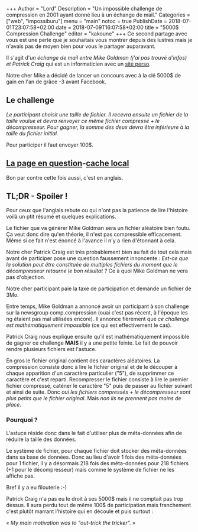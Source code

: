 +++
Author = "Lord"
Description = "Un impossible challenge de compression en 2001 ayant donné lieu à un échange de mail."
Categories = ["web", "impossiburu"]
menu = "main"
notoc = true
PublishDate = 2018-07-01T23:07:58+02:00
date = 2018-07-09T16:07:58+02:00
title = "5000$ Compression Challenge"
editor = "kakoune"
+++
Ce second partage avec vous est une perle que je souhaitais vous montrer depuis des lustres mais je n'avais pas de moyen bien pour vous le partager auparavant.

Il s'agit d'*un échange de mail entre Mike Goldman (j'ai pas trouvé d'infos) et Patrick Craig* qui est un informaticien avec un [site perso](http://www.patrickcraig.co.uk/index.htm). 

Notre cher Mike a décidé de lancer un concours avec à la clé 5000$ de gain en l'an de grâce -3 avant Facebook.

## Le challenge

*Le participant choisit une taille de fichier. Il recevra ensuite un fichier de la taille voulue et devra renvoyer ce même fichier compressé + le décompresseur. Pour gagner, la somme des deux devra être inférieure à la taille du fichier initial.*

Pour participer il faut envoyer 100$.

## [La page en question](https://www.patrickcraig.co.uk/other/compression.php)-[cache local](original)
Bon par contre cette fois aussi, c'est en anglais.

## TL;DR - Spoiler !
Pour ceux que l'anglais rebute ou qui n'ont pas la patience de lire l'histoire voilà un ptit résumé et quelques explications.

Le fichier que va génèrer Mike Goldman sera un fichier aléatoire bien foutu.
Ça veut donc dire qu'en théorie, il n'est pas compressible efficacement.
Même si ce fait n'est énoncé à l'avance il n'y a rien d'étonnant à cela.

Notre cher Patrick Craig est très probablement bien au fait de tout cela mais avant de participer pose une question faussement innoncente :
*Est-ce que la solution peut être constituée de multiples fichiers du moment que le décompresseur retourne le bon résultat ?*
Ce à quoi Mike Goldman ne vera pas d'objection.

Notre cher participant paie la taxe de participation et demande un fichier de 3Mo.

Entre temps, Mike Goldman a annoncé avoir un participant à son challenge sur la newsgroup comp.compression (ouai c'est pas récent, à l'époque les ng étaient pas mal utilisées encore).
Il annonce fièrement que *ce challenge est mathématiquement impossible* (ce qui est effectivement le cas).

Patrick Craig nous explique ensuite qu'il est mathématiquement impossible de gagner ce challenge **MAIS** il y a une petite feinte.
Le fait de pouvoir rendre plusieurs fichiers est l'astuce.

En gros le fichier original contient des caractères aléatoires.
La compression consiste donc à lire le fichier original et de le découper à chaque apparition d'un caractère particulier ("5"), de supprimmer ce caractère et c'est reparti.
Recompresser le fichier consiste à lire le premier fichier compressé, caténer le caractère "5" puis de passer au fichier suivant et ainsi de suite.
Donc *oui les fichiers compressés + le décompresseur sont plus petits que le fichier original*.
Mais *non ils ne prennent pas moins de place*.

### Pourquoi ?
L'astuce réside donc dans le fait d'utiliser plus de méta-données afin de réduire la taille des données.

Le système de fichier, pour chaque fichier doit stocker des méta-données dans sa base de données.
Donc au lieu d'avoir 1 fois des méta-données pour 1 fichier, il y a désormais 218 fois des méta-données pour 218 fichiers (+1 pour le décompresseur) mais comme le système de fichier ne les affiche pas.

Bref il y a eu filouterie :-)

Patrick Craig n'a pas eu le droit à ses 5000$ mais il ne comptait pas trop dessus.
Il aura perdu tout de même 100$ de participation mais franchement c'est plutôt marrant l'histoire qui en découle et puis surtout :

*« My main motivation was to "out-trick the tricker". »*
